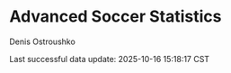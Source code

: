 # Advanced Soccer Statistics
Denis Ostroushko

<!-- gfm -->

Last successful data update: 2025-10-16 15:18:17 CST
